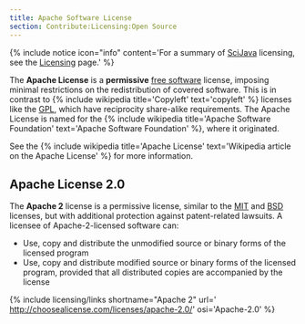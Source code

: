 ```yaml
---
title: Apache Software License
section: Contribute:Licensing:Open Source
---
```


{% include notice icon="info" content='For a summary of [SciJava](/libs/scijava) licensing, see the [Licensing](/licensing) page.' %} 

The **Apache License** is a **permissive**
[free software](/licensing/open-source) license, imposing minimal
restrictions on the redistribution of covered software. This is in contrast to
{% include wikipedia title='Copyleft' text='copyleft' %}
licenses like the [GPL](/licensing/gpl), which have reciprocity share-alike requirements.
The Apache License is named for the
{% include wikipedia title='Apache Software Foundation' text='Apache Software Foundation' %},
where it originated.

See the
{% include wikipedia title='Apache License' text='Wikipedia article on the Apache License' %}
for more information.

## Apache License 2.0

The **Apache 2** license is a permissive license, similar to the [MIT](/licensing/mit) and
[BSD](/licensing/bsd) licenses, but with additional protection against patent-related
lawsuits. A licensee of Apache-2-licensed software can:

- Use, copy and distribute the unmodified source or binary forms of the
  licensed program
- Use, copy and distribute modified source or binary forms of the licensed
  program, provided that all distributed copies are accompanied by the license

{% include licensing/links shortname="Apache 2" url=' http://choosealicense.com/licenses/apache-2.0/' osi='Apache-2.0' %}
